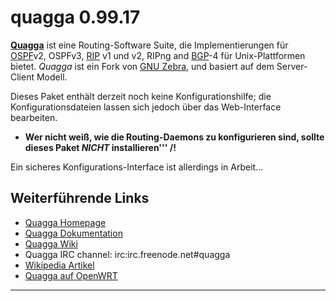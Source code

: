 # quagga 0.99.17

**[Quagga](http://www.quagga.net/)** ist eine
Routing-Software Suite, die Implementierungen für
[OSPF](http://de.wikipedia.org/wiki/OSPF)v2,
OSPFv3,
[RIP](http://de.wikipedia.org/wiki/Routing_Information_Protocol)
v1 und v2, RIPng and
[BGP](http://de.wikipedia.org/wiki/BGP)-4 für
Unix-Plattformen bietet. *Quagga* ist ein Fork von [GNU
Zebra](http://www.zebra.org/), und basiert auf dem
Server-Client Modell.

Dieses Paket enthält derzeit noch keine Konfigurationshilfe; die
Konfigurationsdateien lassen sich jedoch über das Web-Interface
bearbeiten.

 * **Wer nicht
weiß, wie die Routing-Daemons zu konfigurieren sind, sollte dieses Paket
*NICHT* installieren'''
/!**

Ein sicheres Konfigurations-Interface ist allerdings in Arbeit...

Weiterführende Links
--------------------

-   [Quagga Homepage](http://www.quagga.net/)
-   [Quagga
    Dokumentation](http://www.quagga.net/docs.php)
-   [Quagga Wiki](http://wiki.quagga.net/)
-   Quagga IRC channel: irc:irc.freenode.net#quagga
-   [Wikipedia
    Artikel](http://de.wikipedia.org/wiki/Quagga_(Software))
-   [Quagga auf
    OpenWRT](http://martybugs.net/wireless/openwrt/quagga.cgi)

------------------------------------------------------------------------

